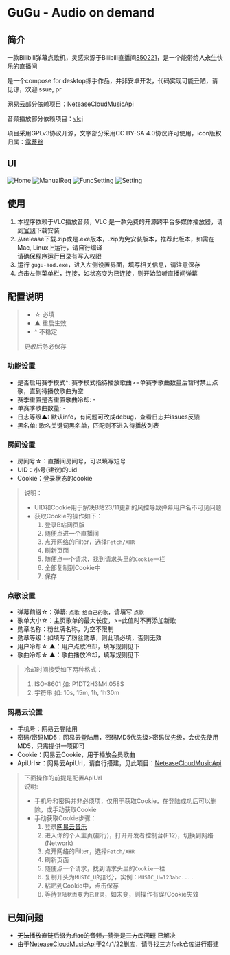 # GuGu - Audio on demand

## 简介

一款Bilibili弹幕点歌机，灵感来源于Bilibili直播间[850221](https://live.bilibili.com/850221)，是一个能带给人<del>永生</del>快乐的直播间

是一个compose for desktop练手作品，并非安卓开发，代码实现可能丑陋，请见谅，欢迎issue, pr

网易云部分依赖项目：[NeteaseCloudMusicApi](https://github.com/Binaryify/NeteaseCloudMusicApi)

音频播放部分依赖项目：[vlcj](https://github.com/caprica/vlcj)

项目采用GPLv3协议开源，文字部分采用CC BY-SA 4.0协议许可使用，icon版权归属：[露蒂丝](https://space.bilibili.com/52522)

## UI

![Home](readmeImg/Home.png)
![ManualReq](readmeImg/ManualSongReq.png)
![FuncSetting](readmeImg/FuncSetting.png)
![Setting](readmeImg/Setting.png)

## 使用

1. 本程序依赖于VLC播放音频，VLC 是一款免费的开源跨平台多媒体播放器，请到[官网](https://www.videolan.org/vlc/)下载安装
2. 从release下载.zip或是.exe版本，.zip为免安装版本，推荐此版本，如需在Mac, Linux上运行，请自行编译
   <br/>
   请确保程序运行目录有写入权限
3. 运行 `gugu-aod.exe`，进入左侧设置界面，填写相关信息，请注意保存
4. 点击左侧菜单栏，连接，如状态变为已连接，则开始监听直播间弹幕

## 配置说明

> - ☆ 必填
> - ▲ 重启生效
> - ^ 不稳定
>
> 更改后务必保存

### 功能设置

- 是否启用赛季模式^: 赛季模式指待播放歌曲>=单赛季歌曲数量后暂时禁止点歌，直到待播放歌曲为空
- 赛季重置是否重置歌曲冷却: -
- 单赛季歌曲数量: -
- 日志等级▲: 默认info，有问题可改成debug，查看日志并issues反馈
- 黑名单: 歌名关键词黑名单，匹配则不进入待播放列表

### 房间设置

- 房间号☆：直播间房间号，可以填写短号
- UID：小号(建议)的uid
- Cookie：登录状态的cookie

> 说明：
> - UID和Cookie用于解决B站23/11更新的风控导致弹幕用户名不可见问题
> - 获取Cookie的操作如下：
>   1. 登录B站网页版
>   2. 随便点进一个直播间
>   3. 点开网络的Filter，选择`Fetch/XHR`
>   4. 刷新页面
>   5. 随便点一个请求，找到请求头里的`Cookie`一栏
>   6. 全部复制到Cookie中
>   7. 保存

### 点歌设置

- 弹幕前缀☆：弹幕: `点歌 给自己的歌`，请填写 `点歌`
- 歌单大小☆：主页歌单的最大长度，>=此值时不再添加新歌
- 勋章名称：粉丝牌名称，为空不限制
- 勋章等级：如填写了粉丝勋章，则此项必填，否则无效
- 用户冷却☆ ▲：用户点歌冷却，填写规则见下
- 歌曲冷却☆ ▲：歌曲播放冷却，填写规则见下

> 冷却时间接受如下两种格式：
> 1. ISO-8601 如: P1DT2H3M4.058S
> 2. 字符串 如: 10s, 15m, 1h, 1h30m

### 网易云设置

- 手机号：网易云登陆用
- 密码/密码MD5：网易云登陆用，密码MD5优先级>密码优先级，会优先使用MD5，只需提供一项即可
- Cookie：网易云Cookie，用于播放会员歌曲
- ApiUrl☆：网易云ApiUrl，请自行搭建，见此项目：[NeteaseCloudMusicApi](https://github.com/Binaryify/NeteaseCloudMusicApi)

> 下面操作的前提是配置ApiUrl<br/>
> 说明:
> - 手机号和密码并非必须项，仅用于获取Cookie，在登陆成功后可以删除，或手动获取Cookie
> - 手动获取Cookie步骤：
>   1. 登录[网易云音乐](https://music.163.com/)
>   2. 进入你的个人主页(都行)，打开开发者控制台(F12)，切换到网络(Network)
>   3. 点开网络的Filter，选择`Fetch/XHR`
>   4. 刷新页面
>   5. 随便点一个请求，找到请求头里的`Cookie`一栏
>   6. 复制开头为`MUSIC_U`的部分，实例：`MUSIC_U=123abc....`
>   7. 粘贴到Cookie中，点击保存
>   8. 等待`登陆状态`变为`已登录`，如未变，则操作有误/Cookie失效

## 已知问题

- <del>无法播放直链后缀为.flac的音频，猜测是三方库问题</del> 已解决
- 由于[NeteaseCloudMusicApi](https://github.com/Binaryify/NeteaseCloudMusicApi)于24/1/22删库，请寻找三方fork仓库进行搭建